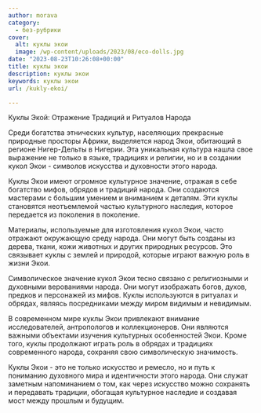```yaml
---
author: morava
category:
  - без-рубрики
cover:
  alt: куклы экои
  image: /wp-content/uploads/2023/08/eco-dolls.jpg
date: "2023-08-23T10:26:08+00:00"
title: куклы экои
description: куклы экои
keywords: куклы экои
url: /kukly-ekoi/

---
```

Куклы Экой: Отражение Традиций и Ритуалов Народа

Среди богатства этнических культур, населяющих прекрасные природные просторы Африки, выделяется народ Экои, обитающий в регионе Нигер\-Дельты в Нигерии. Эта уникальная культура нашла свое выражение не только в языке, традициях и религии, но и в создании кукол Экои \- символов искусства и духовности этого народа.

Куклы Экои имеют огромное культурное значение, отражая в себе богатство мифов, обрядов и традиций народа. Они создаются мастерами с большим умением и вниманием к деталям. Эти куклы становятся неотъемлемой частью культурного наследия, которое передается из поколения в поколение.

Материалы, используемые для изготовления кукол Экои, часто отражают окружающую среду народа. Они могут быть созданы из дерева, ткани, кожи животных и других природных ресурсов. Это связывает куклы с землей и природой, которые играют важную роль в жизни Экои.

Символическое значение кукол Экои тесно связано с религиозными и духовными верованиями народа. Они могут изображать богов, духов, предков и персонажей из мифов. Куклы используются в ритуалах и обрядах, являясь посредниками между миром видимым и невидимым.

В современном мире куклы Экои привлекают внимание исследователей, антропологов и коллекционеров. Они являются важными объектами изучения культурных особенностей Экои. Кроме того, куклы продолжают играть роль в обрядах и традициях современного народа, сохраняя свою символическую значимость.

Куклы Экои \- это не только искусство и ремесло, но и путь к пониманию духовного мира и идентичности этого народа. Они служат заметным напоминанием о том, как через искусство можно сохранять и передавать традиции, обогащая культурное наследие и создавая мост между прошлым и будущим.
